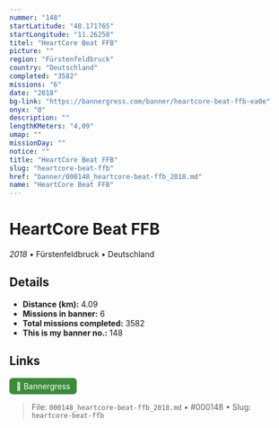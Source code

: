 ```yaml
---
nummer: "148"
startLatitude: "48.171765"
startLongitude: "11.26258"
titel: "HeartCore Beat FFB"
picture: ""
region: "Fürstenfeldbruck"
country: "Deutschland"
completed: "3582"
missions: "6"
date: "2018"
bg-link: "https://bannergress.com/banner/heartcore-beat-ffb-ea0e"
onyx: "0"
description: ""
lengthKMeters: "4,09"
umap: ""
missionDay: ""
notice: ""
title: "HeartCore Beat FFB"
slug: "heartcore-beat-ffb"
href: "banner/000148_heartcore-beat-ffb_2018.md"
name: "HeartCore Beat FFB"
---
```

# HeartCore Beat FFB

*2018* • Fürstenfeldbruck • Deutschland





## Details
- **Distance (km):** 4.09
- **Missions in banner:** 6
- **Total missions completed:** 3582
- **This is my banner no.:** 148





## Links
<a href="https://bannergress.com/banner/heartcore-beat-ffb-ea0e" target="_blank" style="display:inline-block;margin-right:8px;padding:6px 12px;background:#3c8b3c;color:#fff;text-decoration:none;border-radius:6px;">🔗 Bannergress</a>



> File: `000148_heartcore-beat-ffb_2018.md`
> • #000148
> • Slug: `heartcore-beat-ffb`
